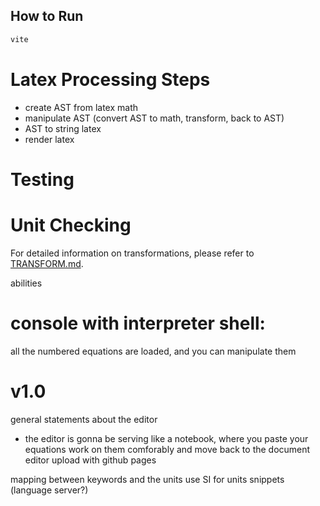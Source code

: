 ## How to Run
   ```sh
   vite
   ```


# Latex Processing Steps
* create AST from latex math
* manipulate AST (convert AST to math, transform, back to AST)
* AST to string latex
* render latex




# Testing
# Unit Checking
For detailed information on transformations, please refer to [TRANSFORM.md](./TRANSFORM.md).




abilities


# console with interpreter shell:
all the numbered equations are loaded, and you can manipulate them

# v1.0
general statements about the editor
* the editor is gonna be serving like a notebook, where you paste your equations work on them comforably and move back to the document editor
upload with github pages

mapping between keywords and the units
use SI for units
snippets (language server?)
